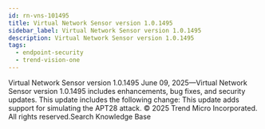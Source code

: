 ```yaml
---
id: rn-vns-101495
title: Virtual Network Sensor version 1.0.1495
sidebar_label: Virtual Network Sensor version 1.0.1495
description: Virtual Network Sensor version 1.0.1495
tags:
  - endpoint-security
  - trend-vision-one
---
```


 Virtual Network Sensor version 1.0.1495 June 09, 2025—Virtual Network Sensor version 1.0.1495 includes enhancements, bug fixes, and security updates. This update includes the following change: This update adds support for simulating the APT28 attack. © 2025 Trend Micro Incorporated. All rights reserved.Search Knowledge Base
